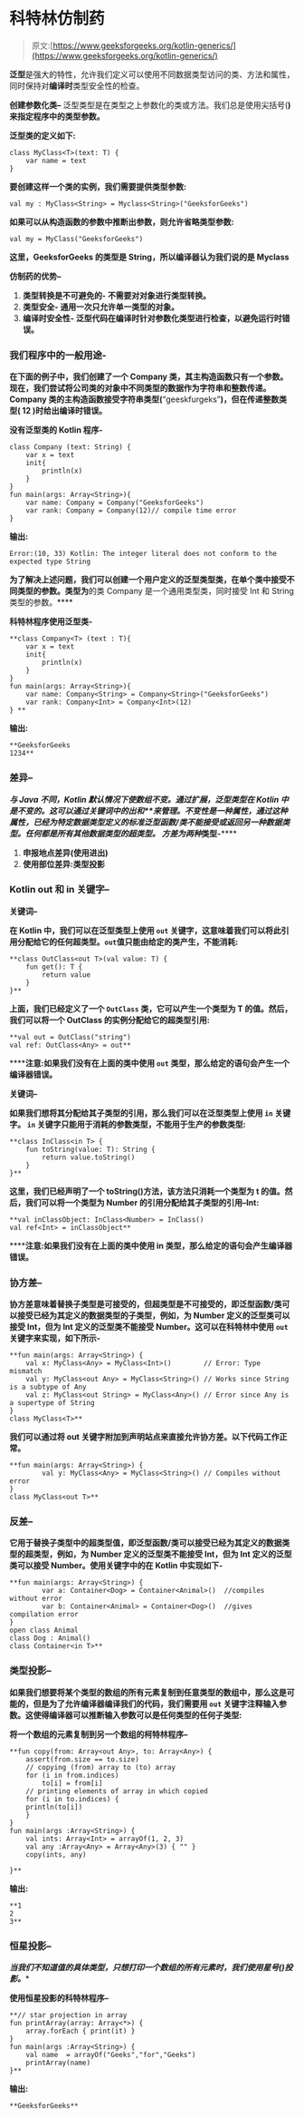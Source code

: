 # 科特林仿制药

> 原文:[https://www.geeksforgeeks.org/kotlin-generics/](https://www.geeksforgeeks.org/kotlin-generics/)

**泛型**是强大的特性，允许我们定义可以使用不同数据类型访问的类、方法和属性，同时保持对**编译时**类型安全性的检查。

**创建参数化类–**
泛型类型是在类型之上参数化的类或方法。我们总是使用尖括号(**)来指定程序中的类型参数。**

**泛型类的定义如下:**

```
class MyClass<T>(text: T) {
    var name = text
} 
```

**要创建这样一个类的实例，我们需要提供类型参数:**

```
val my : MyClass<String> = Myclass<String>("GeeksforGeeks")
```

**如果可以从构造函数的参数中推断出参数，则允许省略类型参数:**

```
val my = MyClass("GeeksforGeeks") 
```

**这里，GeeksforGeeks 的类型是 String，所以编译器认为我们说的是 Myclass**

****仿制药的优势–****

1.  ****类型转换是不可避免的-** 不需要对对象进行类型转换。**
2.  ****类型安全-** 通用一次只允许单一类型的对象。**
3.  ****编译时安全性-** 泛型代码在编译时针对参数化类型进行检查，以避免运行时错误。**

### **我们程序中的一般用途-**

**在下面的例子中，我们创建了一个 **Company** 类，其主构造函数只有一个参数。现在，我们尝试将公司类的对象中不同类型的数据作为字符串和整数传递。Company 类的主构造函数接受字符串类型(**“geeskfurgeks”**)，但在传递整数类型( **12** )时给出编译时错误。**

****没有泛型类的 Kotlin 程序-****

```
class Company (text: String) {
    var x = text
    init{
        println(x)
    }
}
fun main(args: Array<String>){
    var name: Company = Company("GeeksforGeeks")
    var rank: Company = Company(12)// compile time error
}
```

****输出:****

```
Error:(10, 33) Kotlin: The integer literal does not conform to the expected type String 
```

**为了解决上述问题，我们可以创建一个用户定义的泛型类型类，在单个类中接受不同类型的参数。类型为**的类 Company 是一个通用类型类，同时接受 Int 和 String 类型的参数。****

******科特林程序使用泛型类-******

```
**class Company<T> (text : T){
    var x = text
    init{
        println(x)
    }
}
fun main(args: Array<String>){
    var name: Company<String> = Company<String>("GeeksforGeeks")
    var rank: Company<Int> = Company<Int>(12)
} **
```

******输出:******

```
**GeeksforGeeks
1234** 
```

### ****差异–****

****与 Java 不同，Kotlin 默认情况下使数组不变。通过扩展，泛型类型在 Kotlin 中是不变的。这可以通过关键词中的**出**和**来管理。不变性是一种属性，通过这种属性，已经为特定数据类型定义的标准泛型函数/类不能接受或返回另一种数据类型。**任何**都是所有其他数据类型的超类型。
方差为*两种*类型-******

1.  ******申报地点差异(使用进出)******
2.  ******使用部位差异:类型投影******

### ****Kotlin out 和 in 关键字–****

******关键词–******

****在 Kotlin 中，我们可以在泛型类型上使用 **`out`** 关键字，这意味着我们可以将此引用分配给它的任何超类型。`out`值只能由给定的类产生，不能消耗:****

```
**class OutClass<out T>(val value: T) {
    fun get(): T {
        return value
    }
}** 
```

****上面，我们已经定义了一个 **`OutClass`** 类，它可以产生一个类型为 T 的值。然后，我们可以将一个 OutClass 的实例分配给它的超类型引用:****

```
**val out = OutClass("string")
val ref: OutClass<Any> = out** 
```

******注意:**如果我们没有在上面的类中使用 **`out`** 类型，那么给定的语句会产生一个编译器错误。****

******关键词–******

****如果我们想将其分配给其子类型的引用，那么我们可以在泛型类型上使用 **`in`** 关键字。 **`in`** 关键字只能用于消耗的参数类型，不能用于生产的参数类型:****

```
**class InClass<in T> {
    fun toString(value: T): String {
        return value.toString()
    }
}** 
```

****这里，我们已经声明了一个 toString()方法，该方法只消耗一个类型为 t 的值。然后，我们可以将一个类型为 Number 的引用分配给其子类型的引用–Int:****

```
**val inClassObject: InClass<Number> = InClass()
val ref<Int> = inClassObject** 
```

******注意:**如果我们没有在上面的类中使用 in 类型，那么给定的语句会产生编译器错误。****

### ****协方差–****

****协方差意味着替换子类型是可接受的，但超类型是不可接受的，即泛型函数/类可以接受已经为其定义的数据类型的子类型，例如，为 Number 定义的泛型类可以接受 Int，但为 Int 定义的泛型类不能接受 Number。这可以在科特林中使用 **`out`** 关键字来实现，如下所示-****

```
**fun main(args: Array<String>) {
    val x: MyClass<Any> = MyClass<Int>()        // Error: Type mismatch
    val y: MyClass<out Any> = MyClass<String>() // Works since String is a subtype of Any
    val z: MyClass<out String> = MyClass<Any>() // Error since Any is a supertype of String
}
class MyClass<T>**
```

****我们可以通过将 out 关键字附加到声明站点来直接允许协方差。以下代码工作正常。****

```
**fun main(args: Array<String>) {
        val y: MyClass<Any> = MyClass<String>() // Compiles without error
}
class MyClass<out T>**
```

### ****反差–****

****它用于替换子类型中的超类型值，即泛型函数/类可以接受已经为其定义的数据类型的超类型，例如，为 Number 定义的泛型类不能接受 Int，但为 Int 定义的泛型类可以接受 Number。使用关键字中的**在 Kotlin 中实现如下-******

```
**fun main(args: Array<String>) {
        var a: Container<Dog> = Container<Animal>()  //compiles without error
        var b: Container<Animal> = Container<Dog>()  //gives compilation error
}
open class Animal
class Dog : Animal()
class Container<in T>**
```

### ****类型投影–****

****如果我们想要将某个类型的数组的所有元素复制到任意类型的数组中，那么这是可能的，但是为了允许编译器编译我们的代码，我们需要用 **`out`** 关键字注释输入参数。这使得编译器可以推断输入参数可以是任何类型的任何子类型:****

******将一个数组的元素复制到另一个数组的柯特林程序–******

```
**fun copy(from: Array<out Any>, to: Array<Any>) {
    assert(from.size == to.size)
    // copying (from) array to (to) array
    for (i in from.indices)
        to[i] = from[i]
    // printing elements of array in which copied
    for (i in to.indices) {
    println(to[i])
    }
}
fun main(args :Array<String>) {
    val ints: Array<Int> = arrayOf(1, 2, 3)
    val any :Array<Any> = Array<Any>(3) { "" }
    copy(ints, any)

}**
```

******输出:******

```
**1
2
3** 
```

### ****恒星投影–****

****当我们不知道值的具体类型，只想打印一个数组的所有元素时，我们使用星号(*)投影。****

******使用恒星投影的科特林程序–******

```
**// star projection in array
fun printArray(array: Array<*>) {
    array.forEach { print(it) }
}
fun main(args :Array<String>) {
    val name  = arrayOf("Geeks","for","Geeks")
    printArray(name)
}**
```

******输出:******

```
**GeeksforGeeks**
```